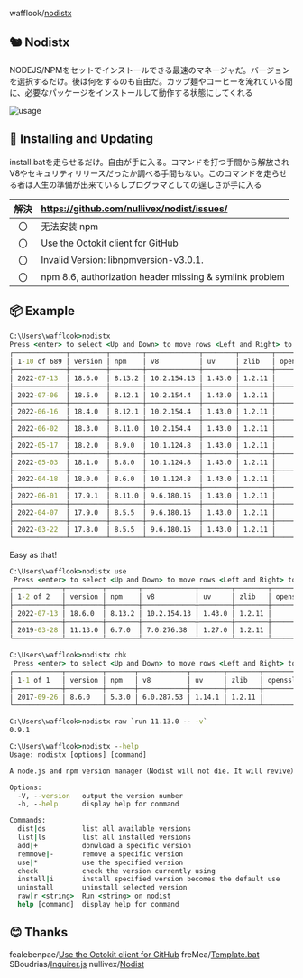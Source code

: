 wafflook/[nodistx](https://github.com/wafflook/nodistx)


## 🐿️ Nodistx
NODEJS/NPMをセットでインストールできる最速のマネージャだ。バージョンを選択するだけ。後は何をするのも自由だ。カップ麺やコーヒーを淹れている間に、必要なパッケージをインストールして動作する状態にしてくれる

![usage](https://user-images.githubusercontent.com/98066622/182986552-9a5a82ed-65e9-4066-a1e4-21d18acc382c.gif)

## 📡 Installing and Updating
install.batを走らせるだけ。自由が手に入る。コマンドを打つ手間から解放されV8やセキュリティリリースだったか調べる手間もない。このコマンドを走らせる者は人生の準備が出来ているしプログラマとしての逞しさが手に入る

| 解決 | https://github.com/nullivex/nodist/issues/            |
|:--:|:--------------------------------------------------------|
|	〇 | 无法安装 npm                                             |
| 〇 | Use the Octokit client for GitHub                       |
|	〇 | Invalid Version: libnpmversion-v3.0.1.                  |
|	〇 | npm 8.6, authorization header missing & symlink problem |











## 📦 Example
```bat
C:\Users\wafflook>nodistx
Press <enter> to select <Up and Down> to move rows <Left and Right> to move pages
┌─────────────┬─────────┬────────┬─────────────┬────────┬────────┬─────────┬─────────┬─────┬──────────┬───────────┐
│ 1-10 of 689 │ version │ npm    │ v8          │ uv     │ zlib   │ openssl │ modules │ lts │ security │ installed │
├─────────────┼─────────┼────────┼─────────────┼────────┼────────┼─────────┼─────────┼─────┼──────────┼───────────┤
│ 2022-07-13  │ 18.6.0  │ 8.13.2 │ 10.2.154.13 │ 1.43.0 │ 1.2.11 │         │ 108     │     │          │ YES       │
├─────────────┼─────────┼────────┼─────────────┼────────┼────────┼─────────┼─────────┼─────┼──────────┼───────────┤
│ 2022-07-06  │ 18.5.0  │ 8.12.1 │ 10.2.154.4  │ 1.43.0 │ 1.2.11 │         │ 108     │     │ YES      │           │
├─────────────┼─────────┼────────┼─────────────┼────────┼────────┼─────────┼─────────┼─────┼──────────┼───────────┤
│ 2022-06-16  │ 18.4.0  │ 8.12.1 │ 10.2.154.4  │ 1.43.0 │ 1.2.11 │         │ 108     │     │          │           │
├─────────────┼─────────┼────────┼─────────────┼────────┼────────┼─────────┼─────────┼─────┼──────────┼───────────┤
│ 2022-06-02  │ 18.3.0  │ 8.11.0 │ 10.2.154.4  │ 1.43.0 │ 1.2.11 │         │ 108     │     │          │           │
├─────────────┼─────────┼────────┼─────────────┼────────┼────────┼─────────┼─────────┼─────┼──────────┼───────────┤
│ 2022-05-17  │ 18.2.0  │ 8.9.0  │ 10.1.124.8  │ 1.43.0 │ 1.2.11 │         │ 108     │     │          │           │
├─────────────┼─────────┼────────┼─────────────┼────────┼────────┼─────────┼─────────┼─────┼──────────┼───────────┤
│ 2022-05-03  │ 18.1.0  │ 8.8.0  │ 10.1.124.8  │ 1.43.0 │ 1.2.11 │         │ 108     │     │          │           │
├─────────────┼─────────┼────────┼─────────────┼────────┼────────┼─────────┼─────────┼─────┼──────────┼───────────┤
│ 2022-04-18  │ 18.0.0  │ 8.6.0  │ 10.1.124.8  │ 1.43.0 │ 1.2.11 │         │ 108     │     │          │           │
├─────────────┼─────────┼────────┼─────────────┼────────┼────────┼─────────┼─────────┼─────┼──────────┼───────────┤
│ 2022-06-01  │ 17.9.1  │ 8.11.0 │ 9.6.180.15  │ 1.43.0 │ 1.2.11 │         │ 102     │     │          │           │
├─────────────┼─────────┼────────┼─────────────┼────────┼────────┼─────────┼─────────┼─────┼──────────┼───────────┤
│ 2022-04-07  │ 17.9.0  │ 8.5.5  │ 9.6.180.15  │ 1.43.0 │ 1.2.11 │         │ 102     │     │          │           │
├─────────────┼─────────┼────────┼─────────────┼────────┼────────┼─────────┼─────────┼─────┼──────────┼───────────┤
│ 2022-03-22  │ 17.8.0  │ 8.5.5  │ 9.6.180.15  │ 1.43.0 │ 1.2.11 │         │ 102     │     │          │           │
└─────────────┴─────────┴────────┴─────────────┴────────┴────────┴─────────┴─────────┴─────┴──────────┴───────────┘
```
Easy as that!
```bat
C:\Users\wafflook>nodistx use
 Press <enter> to select <Up and Down> to move rows <Left and Right> to move pages
┌────────────┬─────────┬────────┬─────────────┬────────┬────────┬─────────┬─────────┬─────┬──────────┬───────────┐
│ 1-2 of 2   │ version │ npm    │ v8          │ uv     │ zlib   │ openssl │ modules │ lts │ security │ installed │
├────────────┼─────────┼────────┼─────────────┼────────┼────────┼─────────┼─────────┼─────┼──────────┼───────────┤
│ 2022-07-13 │ 18.6.0  │ 8.13.2 │ 10.2.154.13 │ 1.43.0 │ 1.2.11 │         │ 108     │     │          │ YES       │
├────────────┼─────────┼────────┼─────────────┼────────┼────────┼─────────┼─────────┼─────┼──────────┼───────────┤
│ 2019-03-28 │ 11.13.0 │ 6.7.0  │ 7.0.276.38  │ 1.27.0 │ 1.2.11 │         │ 67      │     │          │ YES       │
└────────────┴─────────┴────────┴─────────────┴────────┴────────┴─────────┴─────────┴─────┴──────────┴───────────┘
```
```bat
C:\Users\wafflook>nodistx chk
 Press <enter> to select <Up and Down> to move rows <Left and Right> to move pages
┌────────────┬─────────┬───────┬────────────┬────────┬────────┬─────────┬─────────┬─────┬──────────┬───────────┐
│ 1-1 of 1   │ version │ npm   │ v8         │ uv     │ zlib   │ openssl │ modules │ lts │ security │ installed │
├────────────┼─────────┼───────┼────────────┼────────┼────────┼─────────┼─────────┼─────┼──────────┼───────────┤
│ 2017-09-26 │ 8.6.0   │ 5.3.0 │ 6.0.287.53 │ 1.14.1 │ 1.2.11 │         │ 57      │     │          │ YES       │
└────────────┴─────────┴───────┴────────────┴────────┴────────┴─────────┴─────────┴─────┴──────────┴───────────┘
```
```bat
C:\Users\wafflook>nodistx raw `run 11.13.0 -- -v`
0.9.1
```
```bat
C:\Users\wafflook>nodistx --help
Usage: nodistx [options] [command]

A node.js and npm version manager（Nodist will not die. It will revive）

Options:
  -V, --version   output the version number
  -h, --help      display help for command

Commands:
  dist|ds         list all available versions
  list|ls         list all installed versions
  add|+           donwload a specific version
  remmove|-       remove a specific version
  use|*           use the specified version
  check           check the version currently using
  install|i       install specified version becomes the default use
  uninstall       uninstall selected version
  raw|r <string>  Run <string> on nodist
  help [command]  display help for command
```
## 😊 Thanks
fealebenpae/[Use the Octokit client for GitHub](https://github.com/nullivex/nodist/pull/246)
freMea/[Template.bat](https://gist.github.com/freMea/0e907150d14e68f26794207fbeec8fa0)
SBoudrias/[Inquirer.js](https://github.com/SBoudrias/Inquirer.js/)
nullivex/[Nodist](https://github.com/nullivex/nodist)
